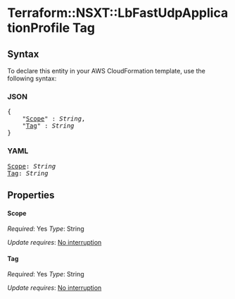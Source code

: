 # Terraform::NSXT::LbFastUdpApplicationProfile Tag

## Syntax

To declare this entity in your AWS CloudFormation template, use the following syntax:

### JSON

<pre>
{
    "<a href="#scope" title="Scope">Scope</a>" : <i>String</i>,
    "<a href="#tag" title="Tag">Tag</a>" : <i>String</i>
}
</pre>

### YAML

<pre>
<a href="#scope" title="Scope">Scope</a>: <i>String</i>
<a href="#tag" title="Tag">Tag</a>: <i>String</i>
</pre>

## Properties

#### Scope

_Required_: Yes
_Type_: String

_Update requires_: [No interruption](https://docs.aws.amazon.com/AWSCloudFormation/latest/UserGuide/using-cfn-updating-stacks-update-behaviors.html#update-no-interrupt)

#### Tag

_Required_: Yes
_Type_: String

_Update requires_: [No interruption](https://docs.aws.amazon.com/AWSCloudFormation/latest/UserGuide/using-cfn-updating-stacks-update-behaviors.html#update-no-interrupt)


